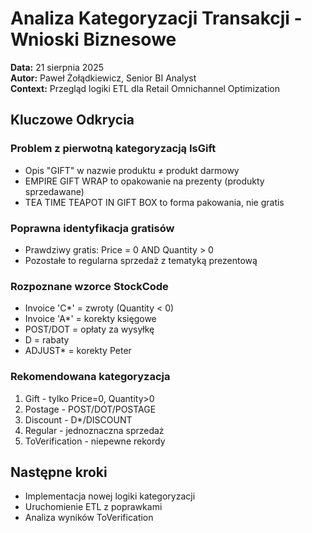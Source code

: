 # Analiza Kategoryzacji Transakcji - Wnioski Biznesowe

**Data:** 21 sierpnia 2025  
**Autor:** Paweł Żołądkiewicz, Senior BI Analyst  
**Context:** Przegląd logiki ETL dla Retail Omnichannel Optimization  

## Kluczowe Odkrycia

### Problem z pierwotną kategoryzacją IsGift
- Opis "GIFT" w nazwie produktu ≠ produkt darmowy
- EMPIRE GIFT WRAP to opakowanie na prezenty (produkty sprzedawane)
- TEA TIME TEAPOT IN GIFT BOX to forma pakowania, nie gratis

### Poprawna identyfikacja gratisów
- Prawdziwy gratis: Price = 0 AND Quantity > 0
- Pozostałe to regularna sprzedaż z tematyką prezentową

### Rozpoznane wzorce StockCode
- Invoice 'C*' = zwroty (Quantity < 0)
- Invoice 'A*' = korekty księgowe 
- POST/DOT = opłaty za wysyłkę
- D = rabaty
- ADJUST* = korekty Peter

### Rekomendowana kategoryzacja
1. Gift - tylko Price=0, Quantity>0
2. Postage - POST/DOT/POSTAGE
3. Discount - D*/DISCOUNT
4. Regular - jednoznaczna sprzedaż
5. ToVerification - niepewne rekordy

## Następne kroki
- Implementacja nowej logiki kategoryzacji
- Uruchomienie ETL z poprawkami
- Analiza wyników ToVerification
